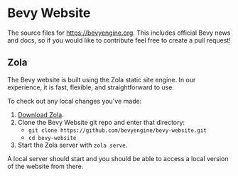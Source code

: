 # Bevy Website

The source files for https://bevyengine.org. This includes official Bevy news and docs, so if you would like to contribute feel free to create a pull request!

## Zola

The Bevy website is built using the Zola static site engine. In our experience, it is fast, flexible, and straightforward to use.

To check out any local changes you've made:
1. [Download Zola](https://www.getzola.org/).
2. Clone the Bevy Website git repo and enter that directory:
    * `git clone https://github.com/bevyengine/bevy-website.git`
    * `cd bevy-website`
3. Start the Zola server with `zola serve`.

A local server should start and you should be able to access a local version of the website from there.
